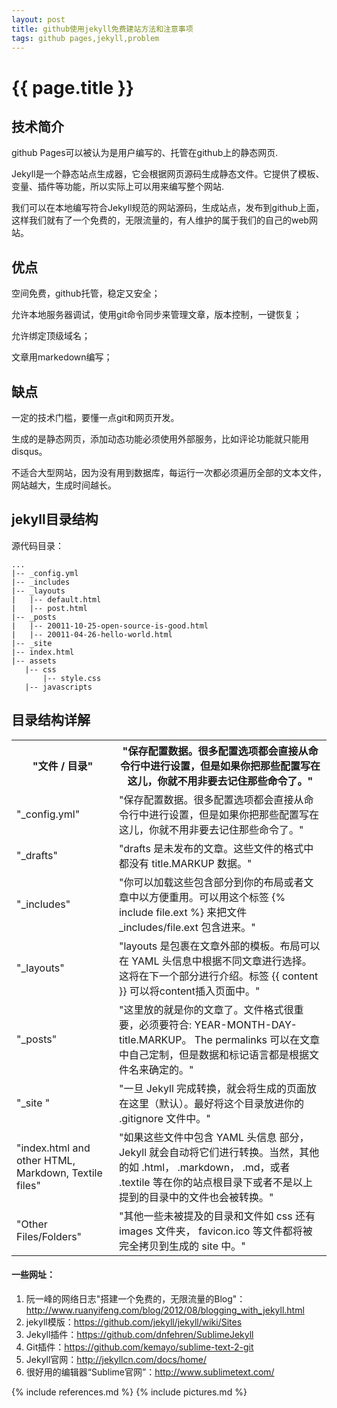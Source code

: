 ```yaml
---
layout: post
title: github使用jekyll免费建站方法和注意事项
tags: github pages,jekyll,problem
---
```


{{ page.title }}
================

技术简介
--------

github Pages可以被认为是用户编写的、托管在github上的静态网页.

Jekyll是一个静态站点生成器，它会根据网页源码生成静态文件。它提供了模板、变量、插件等功能，所以实际上可以用来编写整个网站.

我们可以在本地编写符合Jekyll规范的网站源码，生成站点，发布到github上面，这样我们就有了一个免费的，无限流量的，有人维护的属于我们的自己的web网站。

优点
----

空间免费，github托管，稳定又安全；

允许本地服务器调试，使用git命令同步来管理文章，版本控制，一键恢复；

允许绑定顶级域名；

文章用markedown编写；

缺点
----
一定的技术门槛，要懂一点git和网页开发。

生成的是静态网页，添加动态功能必须使用外部服务，比如评论功能就只能用disqus。

不适合大型网站，因为没有用到数据库，每运行一次都必须遍历全部的文本文件，网站越大，生成时间越长。

jekyll目录结构
--------------

源代码目录：

	...
	|-- _config.yml
	|-- _includes
	|-- _layouts
	|   |-- default.html
	|   |-- post.html
	|-- _posts
	|   |-- 20011-10-25-open-source-is-good.html
	|   |-- 20011-04-26-hello-world.html
	|-- _site
	|-- index.html
	|-- assets
	   |-- css
	       |-- style.css
	   |-- javascripts

目录结构详解
------------
<table>
	<tr>
		<th>"文件 / 目录"</th>
		<th>"保存配置数据。很多配置选项都会直接从命令行中进行设置，但是如果你把那些配置写在这儿，你就不用非要去记住那些命令了。"</th>
	</tr>
	<tr>
		<td>"_config.yml"</td>
		<td>"保存配置数据。很多配置选项都会直接从命令行中进行设置，但是如果你把那些配置写在这儿，你就不用非要去记住那些命令了。"</td>
	</tr>
	<tr>
		<td>"_drafts"</td>
		<td>"drafts 是未发布的文章。这些文件的格式中都没有 title.MARKUP 数据。"</td>
	</tr>
	<tr>
		<td>"_includes"</td>
		<td>"你可以加载这些包含部分到你的布局或者文章中以方便重用。可以用这个标签  {% include file.ext %} 来把文件 _includes/file.ext 包含进来。"</td>
	</tr>
	<tr>
		<td>"_layouts"</td>
		<td>"layouts 是包裹在文章外部的模板。布局可以在 YAML 头信息中根据不同文章进行选择。 这将在下一个部分进行介绍。标签  {{ content }} 可以将content插入页面中。"</td>
	</tr>
	<tr>
		<td>"_posts"</td>
		<td>"这里放的就是你的文章了。文件格式很重要，必须要符合: YEAR-MONTH-DAY-title.MARKUP。 The permalinks 可以在文章中自己定制，但是数据和标记语言都是根据文件名来确定的。"</td>
	</tr>
	<tr>
		<td>"_site "</td>
		<td>"一旦 Jekyll 完成转换，就会将生成的页面放在这里（默认）。最好将这个目录放进你的 .gitignore 文件中。"</td>
	</tr>
	<tr>
		<td>"index.html and other HTML, Markdown, Textile files"</td>
		<td>"如果这些文件中包含 YAML 头信息 部分，Jekyll 就会自动将它们进行转换。当然，其他的如 .html， .markdown，  .md，或者 .textile 等在你的站点根目录下或者不是以上提到的目录中的文件也会被转换。"</td>
	</tr>
	<tr>
		<td>"Other Files/Folders"</td>
		<td>"其他一些未被提及的目录和文件如  css 还有 images 文件夹， favicon.ico 等文件都将被完全拷贝到生成的 site 中。"</td>
	</tr>
</table>

#### 一些网址：
	
1.	阮一峰的网络日志"搭建一个免费的，无限流量的Blog"：<http://www.ruanyifeng.com/blog/2012/08/blogging_with_jekyll.html>
2.	jekyll模版：<https://github.com/jekyll/jekyll/wiki/Sites>
3.	Jekyll插件：<https://github.com/dnfehren/SublimeJekyll>
4.	Git插件：<https://github.com/kemayo/sublime-text-2-git>
5.  Jekyll官网：<http://jekyllcn.com/docs/home/>
6.	很好用的编辑器“Sublime官网”：<http://www.sublimetext.com/>



{% include references.md %}
{% include pictures.md %}
